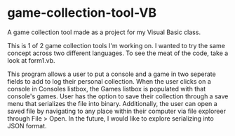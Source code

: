 # game-collection-tool-VB
A game collection tool made as a project for my Visual Basic class.

This is 1 of 2 game collection tools I'm working on. I wanted to try the same concept across two different languages. To see the meat of the code, take a look at form1.vb. 

This program allows a user to put a console and a game in two seperate fields to add to log their personal collection. When the user clicks on a console in Consoles listbox, the Games listbox is populated with that console's games. User has the option to save their collection through a save menu that serializes the file into binary. Additionally, the user can open a saved file by navigating to any place within their computer via file exploreer through File > Open. In the future, I would like to explore serializing into JSON format.
